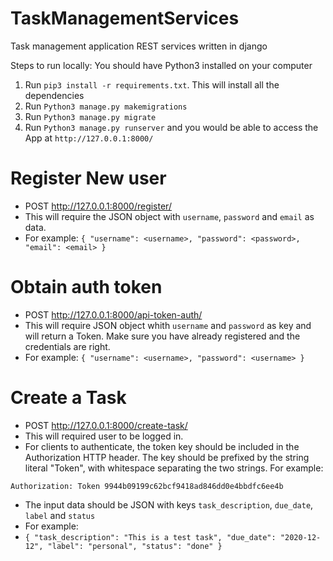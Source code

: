 # TaskManagementServices
Task management application REST services written in django

Steps to run locally:
You should have Python3 installed on your computer

1. Run `pip3 install -r requirements.txt`. This will install all the dependencies
2. Run `Python3 manage.py makemigrations`
3. Run `Python3 manage.py migrate`
4. Run `Python3 manage.py runserver` and you would be able to access the App at `http://127.0.0.1:8000/`

# Register New user
- POST http://127.0.0.1:8000/register/
- This will require the JSON object with `username`, `password` and `email` as data.
- For example:
  `{
	"username": <username>,
	"password": <password>,
	"email": <email>
   }`
 
# Obtain auth token
- POST http://127.0.0.1:8000/api-token-auth/
- This will require JSON object whith `username` and `password` as key and will return a Token. Make sure you have already registered and the credentials are right.
- For example:
 `{
	"username": <username>,
	"password": <username>
}`

# Create a Task
- POST http://127.0.0.1:8000/create-task/
- This will required user to be logged in.
- For clients to authenticate, the token key should be included in the Authorization HTTP header. The key should be prefixed   by the string literal "Token", with whitespace separating the two strings. For example:

`Authorization: Token 9944b09199c62bcf9418ad846dd0e4bbdfc6ee4b`

- The input data should be JSON with keys `task_description`, `due_date`, `label` and `status`
- For example:
- `{
	"task_description": "This is a test task",
	"due_date": "2020-12-12",
	"label": "personal",
	"status": "done"
}`
